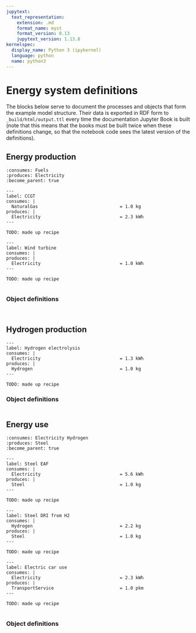 ```yaml
---
jupytext:
  text_representation:
    extension: .md
    format_name: myst
    format_version: 0.13
    jupytext_version: 1.13.8
kernelspec:
  display_name: Python 3 (ipykernel)
  language: python
  name: python3
--- 
```


# Energy system definitions

The blocks below serve to document the processes and objects that form the example model structure. Their data is exported in RDF form to `_build/html/output.ttl` every time the documentation Jupyter Book is built (note that this means that the books must be built twice when these definitions change, so that the notebook code sees the latest version of the definitions).

## Energy production

```{system:process} ElectricityGeneration
:consumes: Fuels
:produces: Electricity
:become_parent: true
```

```{system:process} CCGT
---
label: CCGT
consumes: |
  NaturalGas                               = 1.0 kg
produces: |
  Electricity                              = 2.3 kWh
---

TODO: made up recipe
```

```{system:process} WindTurbine
---
label: Wind turbine
consumes: |
produces: |
  Electricity                              = 1.0 kWh
---

TODO: made up recipe
```

```{end-sub-processes}
```

### Object definitions

```{system:object} NaturalGas
```
```{system:object} Electricity
```

## Hydrogen production

```{system:process} HydrogenElectrolysis
---
label: Hydrogen electrolysis
consumes: |
  Electricity                              = 1.3 kWh
produces: |
  Hydrogen                                 = 1.0 kg
---

TODO: made up recipe
```

### Object definitions

```{system:object} Hydrogen
```

## Energy use

```{system:process} ElectricityUse
:consumes: Electricity Hydrogen
:produces: Steel
:become_parent: true
```

```{system:process} SteelProductionEAF
---
label: Steel EAF
consumes: |
  Electricity                              = 5.6 kWh
produces: |
  Steel                                    = 1.0 kg
---

TODO: made up recipe
```

```{system:process} SteelProductionH2DRI
---
label: Steel DRI from H2
consumes: |
  Hydrogen                                 = 2.2 kg
produces: |
  Steel                                    = 1.0 kg
---

TODO: made up recipe
```

```{system:process} ElectricCarUse
---
label: Electric car use
consumes: |
  Electricity                              = 2.3 kWh
produces: |
  TransportService                         = 1.0 pkm
---

TODO: made up recipe
```

```{end-sub-processes}
```


### Object definitions

```{system:object} Steel
```

```{system:object} TransportService
```
